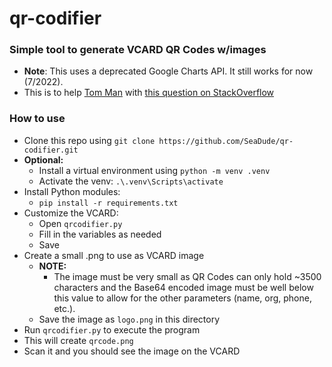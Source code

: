 # qr-codifier

### Simple tool to generate VCARD QR Codes w/images

- **Note**: This uses a deprecated Google Charts API. It still works for now (7/2022). 
- This is to help [Tom Man](https://stackoverflow.com/users/14551400/tom-man) with [this question on StackOverflow](https://stackoverflow.com/questions/71199422/does-native-iphone-camera-allow-vcard-encoded-as-qr-code-to-have-photos/72778218?noredirect=1#comment128579772_72778218)

### How to use 

- Clone this repo using `git clone https://github.com/SeaDude/qr-codifier.git`
- **Optional:** 
  - Install a virtual environment using `python -m venv .venv`
  - Activate the venv: `.\.venv\Scripts\activate`
- Install Python modules:
  - `pip install -r requirements.txt`
- Customize the VCARD:
  - Open `qrcodifier.py`
  - Fill in the variables as needed
  - Save
- Create a small .png to use as VCARD image 
  - **NOTE:**
    - The image must be very small as QR Codes can only hold ~3500 characters and the Base64 encoded image must be well below this value to allow for the other parameters (name, org, phone, etc.).
  - Save the image as `logo.png` in this directory
- Run `qrcodifier.py` to execute the program
- This will create `qrcode.png`
- Scan it and you should see the image on the VCARD

